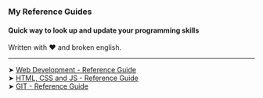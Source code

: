 ### My Reference Guides

#### Quick way to look up and update your programming skills
Written with ❤️ and broken english. 

<nav>
  
---

<a align=center> ➤ [Web Development - Reference Guide](https://gist.github.com/2fbb850fd4ad3adae20096c75bb9a333.git)</a><br>
<a align=center> ➤ [HTML, CSS and JS - Reference Guide](https://gist.github.com/23a04c0b6bcf766fb073e3f1e2d80f0f.git)</a><br>
<a align=center> ➤ [GIT - Reference Guide](https://gist.github.com/a473b6bdbf83245b20b714049868fa6a.git)</a><br>
  
<nav>

